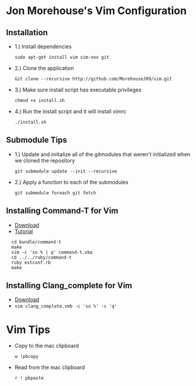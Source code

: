 Jon Morehouse's Vim Configuration
=

Installation
-

- 1.) Install dependencies
    
    `sudo apt-get install vim vim-nox git`
  
- 2.) Clone the application 
    
    `Git clone --recursive http://github.com/MorehouseJ09/vim.git`

- 3.) Make sure install script has executable privileges

    `chmod +x install.sh`

- 4.) Run the install script and it will install vimrc
  
    `./install.sh`
  

Submodule Tips
-

- 1.) Update and iniitalize all of the gitmodules that weren't initialized when we cloned the repository

  `git submodule update --init --recursive`

- 2.) Apply a function to each of the submodules

  `git submodule foreach git fetch`


Installing Command-T for Vim
-

- [Download](https://wincent.com/products/command-t)
- [Tutorial](http://sjk.ankeborg.nu/2012/12/29/how-to-install-command-t-for-vim-on-mac-os-x.html)

```
  cd bundle/command-t 
  make
  vim -c 'so % | q' command-t.vba
  cd ../../ruby/command-t
  ruby extconf.rb
  make
```

Installing Clang_complete for Vim
-

- [Download](http://www.vim.org/scripts/download_script.php?src_id=19588)
- `vim clang_complete.vmb -c 'so %' -c 'q'`

Vim Tips
=

- Copy to the mac clipboard

    `w !pbcopy`

- Read from the mac clipboard

    `r ! pbpaste`
